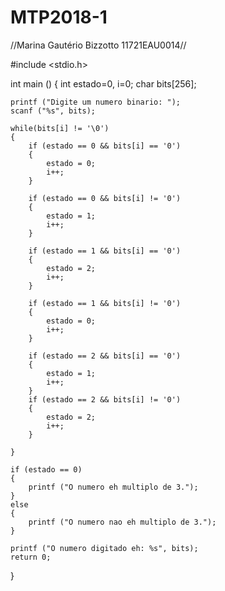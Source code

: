 # MTP2018-1
//Marina Gautério Bizzotto 11721EAU0014// 

#include <stdio.h>

int main ()
{
	int estado=0, i=0; 
	char bits[256];
	
	printf ("Digite um numero binario: ");
	scanf ("%s", bits);
	
	while(bits[i] != '\0') 
	{
		if (estado == 0 && bits[i] == '0')
		{
			estado = 0; 
			i++;
		}
		
		if (estado == 0 && bits[i] != '0') 
		{
			estado = 1;
			i++;
		}
		
		if (estado == 1 && bits[i] == '0')
		{
			estado = 2; 
			i++;
		}
		
		if (estado == 1 && bits[i] != '0')
		{
			estado = 0;
			i++;
		}
		
		if (estado == 2 && bits[i] == '0')
		{
			estado = 1; 
			i++;
		}
		if (estado == 2 && bits[i] != '0')
		{
			estado = 2;
			i++;
		}
		
	}
	
	if (estado == 0)
	{
		printf ("O numero eh multiplo de 3.");
	}
	else 
	{
		printf ("O numero nao eh multiplo de 3.");
	}
	
	printf ("O numero digitado eh: %s", bits);
	return 0;
}
